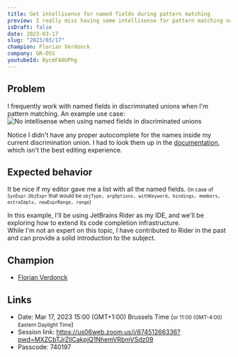```yaml
---
title: Get intellisense for named fields during pattern matching
preview: I really miss having some intellisense for pattern matching named fields in discriminated unions.
isDraft: false
date: 2023-03-17
slug: "2023/03/17"
champion: Florian Verdonck
company: GR-OSS
youtubeId: BycmFA0UPhg
---
```


## Problem

I frequently work with named fields in discriminated unions when I'm pattern matching.
An example use case:
<img alt="No intellisense when using named fields in discriminated unions" class="img-fluid" src="/images/sessions/namedPatternIntellisense.gif"/>

Notice I didn't have any proper autocomplete for the names inside my current discrimination union.
I had to look them up in the [documentation](https://fsharp.github.io/fsharp-compiler-docs/reference/fsharp-compiler-syntax-synexpr.html#ObjExpr), which isn't the best editing experience.

## Expected behavior

It be nice if my editor gave me a list with all the named fields.
<small>
(In case of `SynExpr.ObjExpr` that would be `objType, argOptions, withKeyword, bindings, members, extraImpls, newExprRange, range`)
</small>

In this example, I'll be using JetBrains Rider as my IDE, and we'll be exploring how to extend its code completion infrastructure.  
While I'm not an expert on this topic, I have contributed to Rider in the past and can provide a solid introduction to the subject.

## Champion

- [Florian Verdonck](https://twitter.com/verdonckflorian)

## Links

- Date: Mar 17, 2023 15:00 (GMT+1:00) Brussels Time (<small>or 11:00 (GMT-4:00) Eastern Daylight Time</small>)
- Session link: https://us06web.zoom.us/j/87451266336?pwd=MXZCbTJrZllCakpjQ1NhemVRbmVSdz09
- Passcode: 740197
